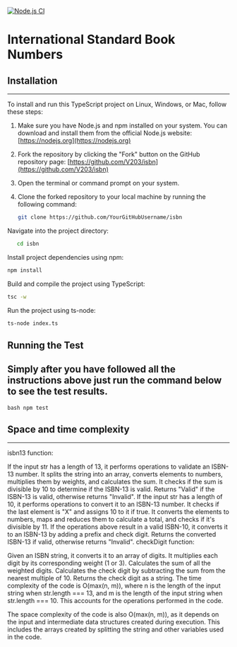 [![Node.js CI](https://github.com/V203/isbn/actions/workflows/node.js.yml/badge.svg)](https://github.com/V203/isbn/actions/workflows/node.js.yml)

# International Standard Book Numbers

## Installation
-----

To install and run this TypeScript project on Linux, Windows, or Mac, follow these steps:

1. Make sure you have Node.js and npm installed on your system. You can download and install them from the official Node.js website: [https://nodejs.org](https://nodejs.org)

2. Fork the repository by clicking the "Fork" button on the GitHub repository page: [https://github.com/V203/isbn](https://github.com/V203/isbn)

3. Open the terminal or command prompt on your system.

4. Clone the forked repository to your local machine by running the following command:
   ```bash
   git clone https://github.com/YourGitHubUsername/isbn
   ```

Navigate into the project directory:   
```bash
   cd isbn
``` 

Install project dependencies using npm:
```bash
npm install
```
Build and compile the project using TypeScript:
```bash
tsc -w
```
Run the project using ts-node:
```bash
ts-node index.ts
```
## Running the Test
Simply after you have followed all the instructions above just run the command below to see the test results.
-----
```bash npm test ```


## Space and time complexity
-----
isbn13 function:

If the input str has a length of 13, it performs operations to validate an ISBN-13 number.
It splits the string into an array, converts elements to numbers, multiplies them by weights, and calculates the sum.
It checks if the sum is divisible by 10 to determine if the ISBN-13 is valid.
Returns "Valid" if the ISBN-13 is valid, otherwise returns "Invalid".
If the input str has a length of 10, it performs operations to convert it to an ISBN-13 number.
It checks if the last element is "X" and assigns 10 to it if true.
It converts the elements to numbers, maps and reduces them to calculate a total, and checks if it's divisible by 11.
If the operations above result in a valid ISBN-10, it converts it to an ISBN-13 by adding a prefix and check digit.
Returns the converted ISBN-13 if valid, otherwise returns "Invalid".
checkDigit function:

Given an ISBN string, it converts it to an array of digits.
It multiplies each digit by its corresponding weight (1 or 3).
Calculates the sum of all the weighted digits.
Calculates the check digit by subtracting the sum from the nearest multiple of 10.
Returns the check digit as a string.
The time complexity of the code is O(max(n, m)), where n is the length of the input string when str.length === 13, and m is the length of the input string when str.length === 10. This accounts for the operations performed in the code.

The space complexity of the code is also O(max(n, m)), as it depends on the input and intermediate data structures created during execution. This includes the arrays created by splitting the string and other variables used in the code.
